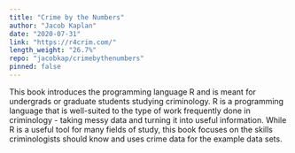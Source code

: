 ```yaml
---
title: "Crime by the Numbers"
author: "Jacob Kaplan"
date: "2020-07-31"
link: "https://r4crim.com/"
length_weight: "26.7%"
repo: "jacobkap/crimebythenumbers"
pinned: false
---
```


This book introduces the programming language R and is meant for undergrads or graduate students studying criminology. R is a programming language that is well-suited to the type of work frequently done in criminology - taking messy data and turning it into useful information. While R is a useful tool for many fields of study, this book focuses on the skills criminologists should know and uses crime data for the example data sets.
